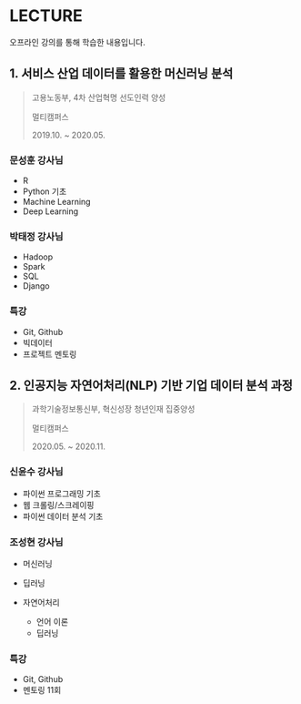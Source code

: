 # LECTURE
오프라인 강의를 통해 학습한 내용입니다.





## 1. 서비스 산업 데이터를 활용한 머신러닝 분석

>고용노동부, 4차 산업혁명 선도인력 양성
>
>멀티캠퍼스
>
>2019.10. ~ 2020.05.





### 문성훈 강사님

* R
* Python 기초
* Machine Learning
* Deep Learning



### 박태정 강사님

* Hadoop
* Spark
* SQL
* Django



### 특강

* Git, Github
* 빅데이터
* 프로젝트 멘토링





## 2. 인공지능 자연어처리(NLP) 기반 기업 데이터 분석 과정

>과학기술정보통신부, 혁신성장 청년인재 집중양성
>
>멀티캠퍼스
>
>2020.05. ~ 2020.11.



### 신윤수 강사님

* 파이썬 프로그래밍 기초
* 웹 크롤링/스크레이핑
* 파이썬 데이터 분석 기초



### 조성현 강사님

* 머신러닝
* 딥러닝
* 자연어처리
  
  * 언어 이론
  * 딥러닝
  
  

### 특강

* Git, Github
* 멘토링 11회


